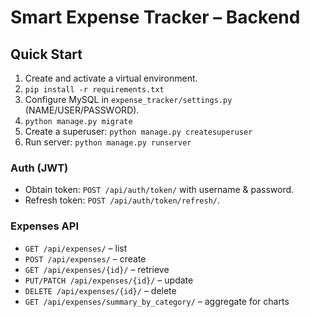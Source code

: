 # Smart Expense Tracker – Backend

## Quick Start
1. Create and activate a virtual environment.
2. `pip install -r requirements.txt`
3. Configure MySQL in `expense_tracker/settings.py` (NAME/USER/PASSWORD).
4. `python manage.py migrate`
5. Create a superuser: `python manage.py createsuperuser`
6. Run server: `python manage.py runserver`

### Auth (JWT)
- Obtain token: `POST /api/auth/token/` with username & password.
- Refresh token: `POST /api/auth/token/refresh/`.

### Expenses API
- `GET /api/expenses/` – list
- `POST /api/expenses/` – create
- `GET /api/expenses/{id}/` – retrieve
- `PUT/PATCH /api/expenses/{id}/` – update
- `DELETE /api/expenses/{id}/` – delete
- `GET /api/expenses/summary_by_category/` – aggregate for charts
